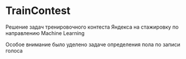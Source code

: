 # TrainContest
Решение задач тренировочного контеста Яндекса на стажировку по направлению Machine Learning

Особое внимание было уделено задаче определения пола по записи голоса
